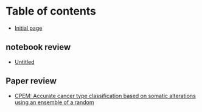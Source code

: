 # Table of contents

* [Initial page](README.md)

## notebook review

* [Untitled](notebook-review/untitled.md)

## Paper review

* [CPEM: Accurate cancer type classification based on somatic alterations using an ensemble of a random](paper-review/cpem-accurate-cancer-type-classification-based-on-somatic-alterations-using-an-ensemble-of-a-random.md)


